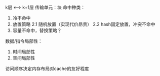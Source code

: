 k层 <——> k+1层
传输单元：块
命中种类：
1. 冷不命中
2. 放置策略
    2.1 随机放置（实现代价昂贵）
    2.2 hash固定放置，冲突不命中
3. 容量不命中，替换策略？

数据/指令局部性：
1. 时间局部性
2. 空间局部性

访问顺序决定内存布局对cache的友好程度